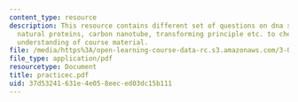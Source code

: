 ```yaml
---
content_type: resource
description: This resource contains different set of questions on dna sequencing,
  natural proteins, carbon nanotube, transforming principle etc. to check the students
  understanding of course material.
file: /media/https%3A/open-learning-course-data-rc.s3.amazonaws.com/3-034-organic-biomaterials-chemistry-fall-2005/37d53241631e4e058eeced03dc15b111_practicec.pdf
file_type: application/pdf
resourcetype: Document
title: practicec.pdf
uid: 37d53241-631e-4e05-8eec-ed03dc15b111
---
```

